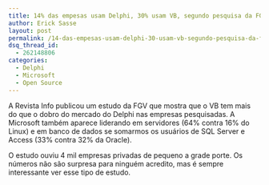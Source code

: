 ```yaml
---
title: 14% das empesas usam Delphi, 30% usam VB, segundo pesquisa da FGV
author: Erick Sasse
layout: post
permalink: /14-das-empesas-usam-delphi-30-usam-vb-segundo-pesquisa-da-fgv/
dsq_thread_id:
  - 262148806
categories:
  - Delphi
  - Microsoft
  - Open Source
---
```

A Revista Info publicou um estudo da FGV que mostra que o VB tem mais do que o dobro do mercado do Delphi nas empresas pesquisadas. A Microsoft tamb&eacute;m aparece liderando em servidores (64% contra 16% do Linux) e em banco de dados se somarmos os usu&aacute;rios de SQL Server e Access (33% contra 32% da Oracle).

O estudo ouviu 4 mil empresas privadas de pequeno a grade porte. Os n&uacute;meros n&atilde;o s&atilde;o surpresa para ningu&eacute;m acredito, mas &eacute; sempre interessante ver esse tipo de estudo.
